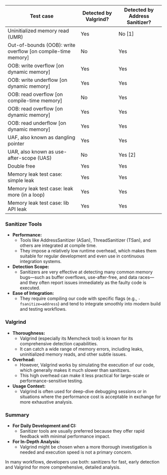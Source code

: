 | Test case                                                    | Detected by Valgrind? | Detected by Address Sanitizer? |
| ------------------------------------------------------------ | --------------------- | ------------------------------ |
| Uninitialized memory read (UMR)                              | Yes                   | No [1]                         |
| Out-of-bounds (OOB): write overflow [on compile-time memory] | No                    | Yes                            |
| OOB: write overflow [on dynamic memory]                      | Yes                   | Yes                            |
| OOB: write underflow [on dynamic memory]                     | Yes                   | Yes                            |
| OOB: read overflow [on compile-time memory]                  | No                    | Yes                            |
| OOB: read overflow [on dynamic memory]                       | Yes                   | Yes                            |
| OOB: read underflow [on dynamic memory]                      | Yes                   | Yes                            |
| UAF, also known as dangling pointer                          | Yes                   | Yes                            |
| UAR, also known as use-after-scope (UAS)                     | No                    | Yes [2]                        |
| Double free                                                  | Yes                   | Yes                            |
| Memory leak test case: simple leak                           | Yes                   | Yes                            |
| Memory leak test case: leak more (in a loop)                 | Yes                   | Yes                            |
| Memory leak test case: lib API leak                          | Yes                   | Yes                            |



### Sanitizer Tools

- **Performance:**
  - Tools like AddressSanitizer (ASan), ThreadSanitizer (TSan), and others are integrated at compile time. 
  - They impose a relatively low runtime overhead, which makes them suitable for regular development and even use in continuous integration systems.
- **Detection Scope:**
  - Sanitizers are very effective at detecting many common memory bugs—such as buffer overflows, use-after-free, and data races—and they often report issues immediately as the faulty code is executed.
- **Ease of Integration:**
  - They require compiling our code with specific flags (e.g., `-fsanitize=address`) and tend to integrate smoothly into modern build and testing workflows.

### Valgrind

- **Thoroughness:**
  - Valgrind (especially its Memcheck tool) is known for its comprehensive detection capabilities. 
  - It can catch a wide range of memory errors, including leaks, uninitialized memory reads, and other subtle issues.
- **Overhead:**
  - However, Valgrind works by simulating the execution of our code, which generally makes it much slower than sanitizers. 
  - This high overhead can make it less practical for large-scale or performance-sensitive testing.
- **Usage Context:**
  - Valgrind is often used for deep-dive debugging sessions or in situations where the performance cost is acceptable in exchange for more exhaustive analysis.

### Summary

- **For Daily Development and CI:**
  - Sanitizer tools are usually preferred because they offer rapid feedback with minimal performance impact.
- **For In-Depth Analysis:**
  - Valgrind might be chosen when a more thorough investigation is needed and execution speed is not a primary concern.

In many workflows, developers use both: sanitizers for fast, early detection and Valgrind for more comprehensive, detailed analysis.